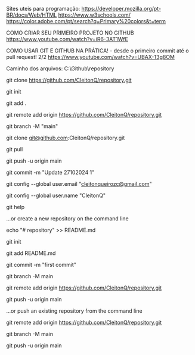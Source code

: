 Sites uteis para programação:
https://developer.mozilla.org/pt-BR/docs/Web/HTML
https://www.w3schools.com/
https://color.adobe.com/pt/search?q=Primary%20colors&t=term

COMO CRIAR SEU PRIMEIRO PROJETO NO GITHUB https://www.youtube.com/watch?v=iR6-3AT1WfE

COMO USAR GIT E GITHUB NA PRÁTICA! - desde o primeiro commit até o pull request! 2/2 https://www.youtube.com/watch?v=UBAX-13g8OM


Caminho dos arquivos: C:\Github\repository

git clone https://github.com/CleitonQ/repository.git

git init

git add .
 
git remote add origin https://github.com/CleitonQ/repository.git

git branch -M "main"

git clone git@github.com:CleitonQ/repository.git

git pull

git push -u origin main

git commit -m "Update 27102024 1"

git config --global user.email "cleitonqueirozc@gmail.com"

git config --global user.name "CleitonQ"

git help


…or create a new repository on the command line

echo "# repository" >> README.md

git init

git add README.md

git commit -m "first commit"

git branch -M main

git remote add origin https://github.com/CleitonQ/repository.git

git push -u origin main


…or push an existing repository from the command line

git remote add origin https://github.com/CleitonQ/repository.git

git branch -M main

git push -u origin main
